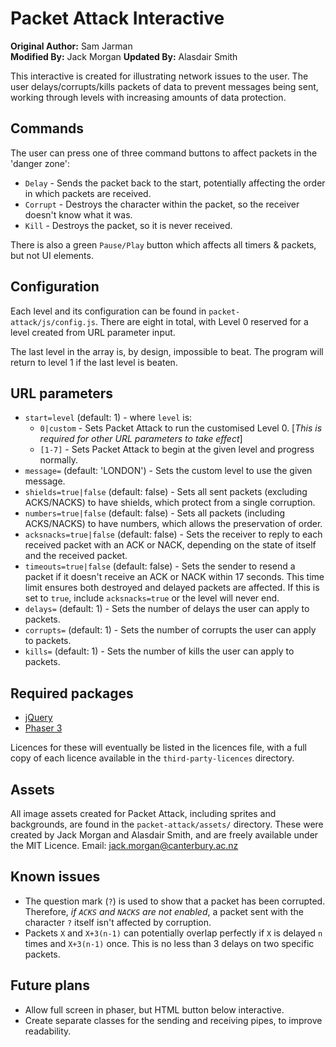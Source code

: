 # Packet Attack Interactive

**Original Author:** Sam Jarman  
**Modified By:** Jack Morgan
**Updated By:** Alasdair Smith

This interactive is created for illustrating network issues to the user.
The user delays/corrupts/kills packets of data to prevent messages being sent, working through levels with increasing amounts of data protection.

## Commands

The user can press one of three command buttons to affect packets in the 'danger zone':

- `Delay` - Sends the packet back to the start, potentially affecting the order in which packets are received.
- `Corrupt` - Destroys the character within the packet, so the receiver doesn't know what it was.
- `Kill` - Destroys the packet, so it is never received.

There is also a green `Pause/Play` button which affects all timers & packets, but not UI elements.

## Configuration

Each level and its configuration can be found in `packet-attack/js/config.js`.
There are eight in total, with Level 0 reserved for a level created from URL parameter input.

The last level in the array is, by design, impossible to beat.
The program will return to level 1 if the last level is beaten.

## URL parameters

- `start=level` (default: 1) - where `level` is:
  - `0|custom` - Sets Packet Attack to run the customised Level 0.
  [*This is required for other URL parameters to take effect*]
  - `[1-7]` - Sets Packet Attack to begin at the given level and progress normally.
- `message=` (default: 'LONDON') - Sets the custom level to use the given message.
- `shields=true|false` (default: false) - Sets all sent packets (excluding ACKS/NACKS) to have shields, which protect from a single corruption.
- `numbers=true|false` (default: false) - Sets all packets (including ACKS/NACKS) to have numbers, which allows the preservation of order.
- `acksnacks=true|false` (default: false) - Sets the receiver to reply to each received packet with an ACK or NACK, depending on the state of itself and the received packet.
- `timeouts=true|false` (default: false) - Sets the sender to resend a packet if it doesn't receive an ACK or NACK within 17 seconds. This time limit ensures both destroyed and delayed packets are affected. If this is set to `true`, include `acksnacks=true` or the level will never end.
- `delays=` (default: 1) - Sets the number of delays the user can apply to packets.
- `corrupts=` (default: 1) - Sets the number of corrupts the user can apply to packets.
- `kills=` (default: 1) - Sets the number of kills the user can apply to packets.

## Required packages

- [jQuery](https://jquery.com/)
- [Phaser 3](https://github.com/photonstorm/phaser)

Licences for these will eventually be listed in the licences file, with a full copy of each licence available in the `third-party-licences` directory.

## Assets

All image assets created for Packet Attack, including sprites and backgrounds, are found in the `packet-attack/assets/` directory.
These were created by Jack Morgan and Alasdair Smith, and are freely available under the MIT Licence.
Email: jack.morgan@canterbury.ac.nz

## Known issues

- The question mark (`?`) is used to show that a packet has been corrupted. Therefore, *if `ACKS` and `NACKS` are not enabled*, a packet sent with the character `?` itself isn't affected by corruption.
- Packets `X` and `X+3(n-1)` can potentially overlap perfectly if `X` is delayed `n` times and `X+3(n-1)` once. This is no less than 3 delays on two specific packets.

## Future plans

- Allow full screen in phaser, but HTML button below interactive.
- Create separate classes for the sending and receiving pipes, to improve readability.
